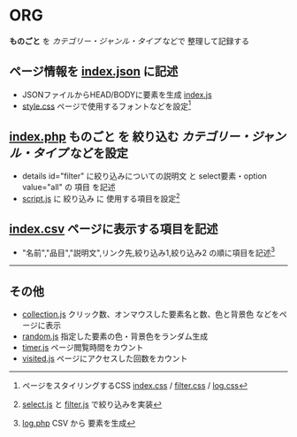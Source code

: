 # ORG
**ものごと** を *カテゴリー・ジャンル・タイプ* などで 整理して記録する

## ページ情報を [index.json](/index.json) に記述
*  JSONファイルからHEAD/BODYに要素を生成 [index.js](/js/index.js)
*  [style.css](/style.css) ページで使用するフォントなどを設定[^1]

[^1]: ページをスタイリングするCSS [index.css](/css/index.css) / [filter.css](/css/filter.css) / [log.css](/css/log.css) 

## [index.php](/index.php) **ものごと** を 絞り込む *カテゴリー・ジャンル・タイプ* などを設定
* details id="filter" に絞り込みについての説明文 と select要素・option value="all" の 項目 を記述
* [script.js](/script.js) に 絞り込み に 使用する項目を設定[^2]

[^2]: [select.js](/js/select.js) と [filter.js](/js/filter.js) で絞り込みを実装

## [index.csv](/index.csv) ページに表示する項目を記述
* "名前","品目","説明文",リンク先,絞り込み1,絞り込み2 の順に項目を記述[^3]

[^3]: [log.php](/log.php) CSV から 要素を生成

***

## その他
* [collection.js](/js/collection.js) クリック数、オンマウスした要素名と数、色と背景色 などをページに表示
* [random.js](/js/random.js) 指定した要素の色・背景色をランダム生成
* [timer.js](/js/timer.js) ページ閲覧時間をカウント
* [visited.js](/js/visited.js) ページにアクセスした回数をカウント
